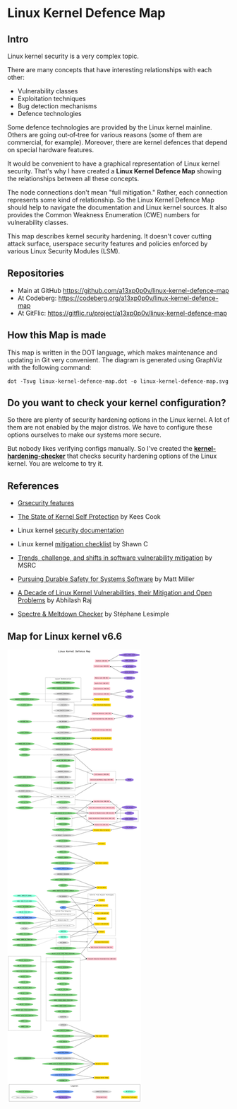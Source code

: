 # Linux Kernel Defence Map

## Intro

Linux kernel security is a very complex topic.

There are many concepts that have interesting relationships with each other:
 - Vulnerability classes
 - Exploitation techniques
 - Bug detection mechanisms
 - Defence technologies

Some defence technologies are provided by the Linux kernel mainline.
Others are going out‑of‑tree for various reasons (some of them are commercial, for example).
Moreover, there are kernel defences that depend on special hardware features.

It would be convenient to have a graphical representation of Linux kernel security.
That's why I have created a __Linux Kernel Defence Map__ showing the relationships between all these concepts.

The node connections don't mean "full mitigation." Rather, each connection represents some kind of relationship.
So the Linux Kernel Defence Map should help to navigate the documentation and Linux kernel sources.
It also provides the Common Weakness Enumeration (CWE) numbers for vulnerability classes.

This map describes kernel security hardening. It doesn't cover cutting attack surface, userspace security features
and policies enforced by various Linux Security Modules (LSM).

## Repositories

 - Main at GitHub <https://github.com/a13xp0p0v/linux-kernel-defence-map>
 - At Codeberg: <https://codeberg.org/a13xp0p0v/linux-kernel-defence-map>
 - At GitFlic: <https://gitflic.ru/project/a13xp0p0v/linux-kernel-defence-map>

## How this Map is made

This map is written in the DOT language, which makes maintenance and updating in Git very convenient.
The diagram is generated using GraphViz with the following command:
```
dot -Tsvg linux-kernel-defence-map.dot -o linux-kernel-defence-map.svg
```

## Do you want to check your kernel configuration?

So there are plenty of security hardening options in the Linux kernel. A lot of them are
not enabled by the major distros. We have to configure these options ourselves to
make our systems more secure.

But nobody likes verifying configs manually. So I've created the [__kernel-hardening-checker__](https://github.com/a13xp0p0v/kernel-hardening-checker)
that checks security hardening options of the Linux kernel.
You are welcome to try it.

## References

- [Grsecurity features](https://grsecurity.net/features.php)

- [The State of Kernel Self Protection](https://outflux.net/slides/2021/lss/kspp.pdf) by Kees Cook

- Linux kernel [security documentation](https://www.kernel.org/doc/html/latest/security/self-protection.html)

- Linux kernel [mitigation checklist](https://github.com/hardenedlinux/grsecurity-101-tutorials/blob/master/kernel_mitigation.md) by Shawn C

- [Trends, challenge, and shifts in software vulnerability mitigation](https://github.com/Microsoft/MSRC-Security-Research/tree/master/presentations/2019_02_BlueHatIL) by MSRC

- [Pursuing Durable Safety for Systems Software](https://www.sstic.org/2020/presentation/ouverture_2020/) by Matt Miller

- [A Decade of Linux Kernel Vulnerabilities, their Mitigation and Open Problems](https://github.com/maxking/linux-vulnerabilities-10-years) by Abhilash Raj

- [Spectre & Meltdown Checker](https://github.com/speed47/spectre-meltdown-checker) by Stéphane Lesimple

## Map for Linux kernel v6.6

![Linux Kernel Defence Map](./linux-kernel-defence-map.svg)

